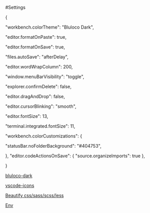 #Settings

{

"workbench.colorTheme": "Bluloco Dark",

"editor.formatOnPaste": true,

"editor.formatOnSave": true,

"files.autoSave": "afterDelay",

"editor.wordWrapColumn": 200,

"window.menuBarVisibility": "toggle",

"explorer.confirmDelete": false,

"editor.dragAndDrop": false,

"editor.cursorBlinking": "smooth",

"editor.fontSize": 13,

"terminal.integrated.fontSize": 11,

"workbench.colorCustomizations": {

"statusBar.noFolderBackground": "#404753",

},
"editor.codeActionsOnSave": {
 "source.organizeImports": true
},

}


[bluloco-dark](https://marketplace.visualstudio.com/items?itemName=uloco.theme-bluloco-dark)

[vscode-icons](https://marketplace.visualstudio.com/items?itemName=robertohuertasm.vscode-icons)

[Beautify css/sass/scss/less](https://marketplace.visualstudio.com/items?itemName=michelemelluso.code-beautifier)

[Env](https://marketplace.visualstudio.com/items?itemName=mikestead.dotenv)
